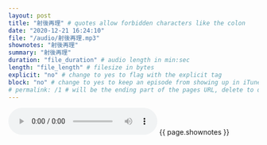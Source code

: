 ```yaml
---
layout: post
title: "射後再理" # quotes allow forbidden characters like the colon
date: "2020-12-21 16:24:10"
file: "/audio/射後再理.mp3"
shownotes: "射後再理"
summary: "射後再理"
duration: "file_duration" # audio length in min:sec
length: "file_length" # filesize in bytes
explicit: "no" # change to yes to flag with the explicit tag
block: "no" # change to yes to keep an episode from showing up in iTunes
# permalink: /1 # will be the ending part of the pages URL, delete to default to the title
---
```


<audio controls>
<source src="{{site.url}}{{site.baseurl}}{{ page.file }}" type="audio/x-mp3">
Your browser does not support the audio element.
</audio>
{{ page.shownotes }}
